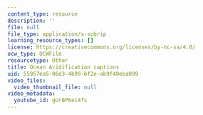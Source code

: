 ```yaml
---
content_type: resource
description: ''
file: null
file_type: application/x-subrip
learning_resource_types: []
license: https://creativecommons.org/licenses/by-nc-sa/4.0/
ocw_type: OCWFile
resourcetype: Other
title: Ocean Acidification captions
uid: 55957ea5-06d3-4b99-bf2e-ab9f40eba099
video_files:
  video_thumbnail_file: null
video_metadata:
  youtube_id: gUrBP6ei4fs
---
```

